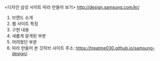 <디자인 삼성 사이트 따라 만들어 보기>
http://design.samsung.com/kr/

1. 브랜드 소개
2. 웹 사이트 특징
3. 구현 내용
4. 새롭게 알게된 부분
5. 어려웠던 부분
6. 따라 만들어 본 깃허브 사이트 주소: https://treatme030.github.io/samsung-design/.


